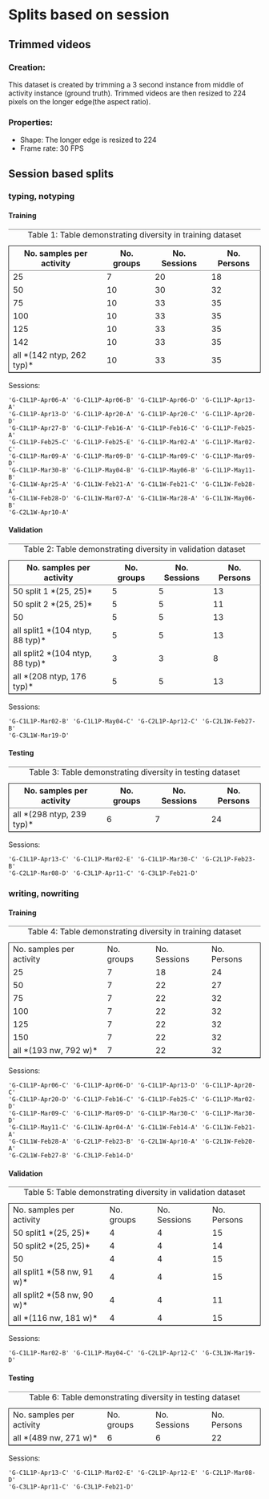 # Splits based on session

## Trimmed videos


<a id="org3418b05"></a>

### Creation:

This dataset is created by trimming a 3 second instance from middle of
activity instance (ground truth). Trimmed videos are then resized to 224
pixels on the longer edge(the aspect ratio).


<a id="orga2747b1"></a>

### Properties:

-   Shape: The longer edge is resized to 224
-   Frame rate: 30 FPS


<a id="orgfe6d13e"></a>

## Session based splits


<a id="org17c8144"></a>

### typing, notyping


<a id="orgc169a10"></a>

#### Training

<table border="2" cellspacing="0" cellpadding="6" rules="groups" frame="hsides">
<caption class="t-above"><span class="table-number">Table 1:</span> Table demonstrating diversity in training dataset</caption>

<colgroup>
<col  class="org-right" />

<col  class="org-right" />

<col  class="org-right" />

<col  class="org-right" />
</colgroup>
<thead>
<tr>
<th scope="col" class="org-right">No. samples per activity</th>
<th scope="col" class="org-right">No. groups</th>
<th scope="col" class="org-right">No. Sessions</th>
<th scope="col" class="org-right">No. Persons</th>
</tr>
</thead>

<tbody>
<tr>
<td class="org-right">25</td>
<td class="org-right">7</td>
<td class="org-right">20</td>
<td class="org-right">18</td>
</tr>


<tr>
<td class="org-right">50</td>
<td class="org-right">10</td>
<td class="org-right">30</td>
<td class="org-right">32</td>
</tr>


<tr>
<td class="org-right">75</td>
<td class="org-right">10</td>
<td class="org-right">33</td>
<td class="org-right">35</td>
</tr>


<tr>
<td class="org-right">100</td>
<td class="org-right">10</td>
<td class="org-right">33</td>
<td class="org-right">35</td>
</tr>


<tr>
<td class="org-right">125</td>
<td class="org-right">10</td>
<td class="org-right">33</td>
<td class="org-right">35</td>
</tr>


<tr>
<td class="org-right">142</td>
<td class="org-right">10</td>
<td class="org-right">33</td>
<td class="org-right">35</td>
</tr>


<tr>
<td class="org-right">all *(142 ntyp, 262 typ)*</td>
<td class="org-right">10</td>
<td class="org-right">33</td>
<td class="org-right">35</td>
</tr>
</tbody>
</table>

Sessions:

    'G-C1L1P-Apr06-A' 'G-C1L1P-Apr06-B' 'G-C1L1P-Apr06-D' 'G-C1L1P-Apr13-A'
    'G-C1L1P-Apr13-D' 'G-C1L1P-Apr20-A' 'G-C1L1P-Apr20-C' 'G-C1L1P-Apr20-D'
    'G-C1L1P-Apr27-B' 'G-C1L1P-Feb16-A' 'G-C1L1P-Feb16-C' 'G-C1L1P-Feb25-A'
    'G-C1L1P-Feb25-C' 'G-C1L1P-Feb25-E' 'G-C1L1P-Mar02-A' 'G-C1L1P-Mar02-C'
    'G-C1L1P-Mar09-A' 'G-C1L1P-Mar09-B' 'G-C1L1P-Mar09-C' 'G-C1L1P-Mar09-D'
    'G-C1L1P-Mar30-B' 'G-C1L1P-May04-B' 'G-C1L1P-May06-B' 'G-C1L1P-May11-B'
    'G-C1L1W-Apr25-A' 'G-C1L1W-Feb21-A' 'G-C1L1W-Feb21-C' 'G-C1L1W-Feb28-A'
    'G-C1L1W-Feb28-D' 'G-C1L1W-Mar07-A' 'G-C1L1W-Mar28-A' 'G-C1L1W-May06-B'
    'G-C2L1W-Apr10-A'


<a id="orgd9a2395"></a>

#### Validation

<table border="2" cellspacing="0" cellpadding="6" rules="groups" frame="hsides">
<caption class="t-above"><span class="table-number">Table 2:</span> Table demonstrating diversity in validation dataset</caption>

<colgroup>
<col  class="org-left" />

<col  class="org-right" />

<col  class="org-right" />

<col  class="org-right" />
</colgroup>
<thead>
<tr>
<th scope="col" class="org-left">No. samples per activity</th>
<th scope="col" class="org-right">No. groups</th>
<th scope="col" class="org-right">No. Sessions</th>
<th scope="col" class="org-right">No. Persons</th>
</tr>
</thead>

<tbody>
<tr>
<td class="org-left">50 split 1 *(25, 25)*</td>
<td class="org-right">5</td>
<td class="org-right">5</td>
<td class="org-right">13</td>
</tr>


<tr>
<td class="org-left">50 split 2 *(25, 25)*</td>
<td class="org-right">5</td>
<td class="org-right">5</td>
<td class="org-right">11</td>
</tr>


<tr>
<td class="org-left">50</td>
<td class="org-right">5</td>
<td class="org-right">5</td>
<td class="org-right">13</td>
</tr>


<tr>
<td class="org-left">all split1 *(104 ntyp, 88 typ)*</td>
<td class="org-right">5</td>
<td class="org-right">5</td>
<td class="org-right">13</td>
</tr>


<tr>
<td class="org-left">all split2 *(104 ntyp, 88 typ)*</td>
<td class="org-right">3</td>
<td class="org-right">3</td>
<td class="org-right">8</td>
</tr>


<tr>
<td class="org-left">all *(208 ntyp, 176 typ)*</td>
<td class="org-right">5</td>
<td class="org-right">5</td>
<td class="org-right">13</td>
</tr>
</tbody>
</table>

Sessions:

    'G-C1L1P-Mar02-B' 'G-C1L1P-May04-C' 'G-C2L1P-Apr12-C' 'G-C2L1W-Feb27-B'
    'G-C3L1W-Mar19-D'


<a id="org1713721"></a>

#### Testing

<table border="2" cellspacing="0" cellpadding="6" rules="groups" frame="hsides">
<caption class="t-above"><span class="table-number">Table 3:</span> Table demonstrating diversity in testing dataset</caption>

<colgroup>
<col  class="org-left" />

<col  class="org-right" />

<col  class="org-right" />

<col  class="org-right" />
</colgroup>
<thead>
<tr>
<th scope="col" class="org-left">No. samples per activity</th>
<th scope="col" class="org-right">No. groups</th>
<th scope="col" class="org-right">No. Sessions</th>
<th scope="col" class="org-right">No. Persons</th>
</tr>
</thead>

<tbody>
<tr>
<td class="org-left">all *(298 ntyp, 239 typ)*</td>
<td class="org-right">6</td>
<td class="org-right">7</td>
<td class="org-right">24</td>
</tr>
</tbody>
</table>

Sessions:

    'G-C1L1P-Apr13-C' 'G-C1L1P-Mar02-E' 'G-C1L1P-Mar30-C' 'G-C2L1P-Feb23-B'
    'G-C2L1P-Mar08-D' 'G-C3L1P-Apr11-C' 'G-C3L1P-Feb21-D'


<a id="orga90f77a"></a>

### writing, nowriting


<a id="orgcb14f14"></a>

#### Training

<table border="2" cellspacing="0" cellpadding="6" rules="groups" frame="hsides">
<caption class="t-above"><span class="table-number">Table 4:</span> Table demonstrating diversity in training dataset</caption>

<colgroup>
<col  class="org-right" />

<col  class="org-right" />

<col  class="org-right" />

<col  class="org-right" />
</colgroup>
<tbody>
<tr>
<td class="org-right">No. samples per activity</td>
<td class="org-right">No. groups</td>
<td class="org-right">No. Sessions</td>
<td class="org-right">No. Persons</td>
</tr>


<tr>
<td class="org-right">25</td>
<td class="org-right">7</td>
<td class="org-right">18</td>
<td class="org-right">24</td>
</tr>


<tr>
<td class="org-right">50</td>
<td class="org-right">7</td>
<td class="org-right">22</td>
<td class="org-right">27</td>
</tr>


<tr>
<td class="org-right">75</td>
<td class="org-right">7</td>
<td class="org-right">22</td>
<td class="org-right">32</td>
</tr>


<tr>
<td class="org-right">100</td>
<td class="org-right">7</td>
<td class="org-right">22</td>
<td class="org-right">32</td>
</tr>


<tr>
<td class="org-right">125</td>
<td class="org-right">7</td>
<td class="org-right">22</td>
<td class="org-right">32</td>
</tr>


<tr>
<td class="org-right">150</td>
<td class="org-right">7</td>
<td class="org-right">22</td>
<td class="org-right">32</td>
</tr>


<tr>
<td class="org-right">all *(193 nw, 792 w)*</td>
<td class="org-right">7</td>
<td class="org-right">22</td>
<td class="org-right">32</td>
</tr>
</tbody>
</table>

Sessions:

    'G-C1L1P-Apr06-C' 'G-C1L1P-Apr06-D' 'G-C1L1P-Apr13-D' 'G-C1L1P-Apr20-C'
    'G-C1L1P-Apr20-D' 'G-C1L1P-Feb16-C' 'G-C1L1P-Feb25-C' 'G-C1L1P-Mar02-D'
    'G-C1L1P-Mar09-C' 'G-C1L1P-Mar09-D' 'G-C1L1P-Mar30-C' 'G-C1L1P-Mar30-D'
    'G-C1L1P-May11-C' 'G-C1L1W-Apr04-A' 'G-C1L1W-Feb14-A' 'G-C1L1W-Feb21-A'
    'G-C1L1W-Feb28-A' 'G-C2L1P-Feb23-B' 'G-C2L1W-Apr10-A' 'G-C2L1W-Feb20-A'
    'G-C2L1W-Feb27-B' 'G-C3L1P-Feb14-D'


<a id="orgb358d43"></a>

#### Validation

<table border="2" cellspacing="0" cellpadding="6" rules="groups" frame="hsides">
<caption class="t-above"><span class="table-number">Table 5:</span> Table demonstrating diversity in validation dataset</caption>

<colgroup>
<col  class="org-left" />

<col  class="org-right" />

<col  class="org-right" />

<col  class="org-right" />
</colgroup>
<tbody>
<tr>
<td class="org-left">No. samples per activity</td>
<td class="org-right">No. groups</td>
<td class="org-right">No. Sessions</td>
<td class="org-right">No. Persons</td>
</tr>


<tr>
<td class="org-left">50 split1 *(25, 25)*</td>
<td class="org-right">4</td>
<td class="org-right">4</td>
<td class="org-right">15</td>
</tr>


<tr>
<td class="org-left">50 split2 *(25, 25)*</td>
<td class="org-right">4</td>
<td class="org-right">4</td>
<td class="org-right">14</td>
</tr>


<tr>
<td class="org-left">50</td>
<td class="org-right">4</td>
<td class="org-right">4</td>
<td class="org-right">15</td>
</tr>


<tr>
<td class="org-left">all split1 *(58 nw, 91 w)*</td>
<td class="org-right">4</td>
<td class="org-right">4</td>
<td class="org-right">15</td>
</tr>


<tr>
<td class="org-left">all split2 *(58 nw, 90 w)*</td>
<td class="org-right">4</td>
<td class="org-right">4</td>
<td class="org-right">11</td>
</tr>


<tr>
<td class="org-left">all *(116 nw, 181 w)*</td>
<td class="org-right">4</td>
<td class="org-right">4</td>
<td class="org-right">15</td>
</tr>
</tbody>
</table>

Sessions:

    'G-C1L1P-Mar02-B' 'G-C1L1P-May04-C' 'G-C2L1P-Apr12-C' 'G-C3L1W-Mar19-D'


<a id="org017ecf4"></a>

#### Testing

<table border="2" cellspacing="0" cellpadding="6" rules="groups" frame="hsides">
<caption class="t-above"><span class="table-number">Table 6:</span> Table demonstrating diversity in testing dataset</caption>

<colgroup>
<col  class="org-left" />

<col  class="org-right" />

<col  class="org-right" />

<col  class="org-right" />
</colgroup>
<tbody>
<tr>
<td class="org-left">No. samples per activity</td>
<td class="org-right">No. groups</td>
<td class="org-right">No. Sessions</td>
<td class="org-right">No. Persons</td>
</tr>


<tr>
<td class="org-left">all *(489 nw, 271 w)*</td>
<td class="org-right">6</td>
<td class="org-right">6</td>
<td class="org-right">22</td>
</tr>
</tbody>
</table>

Sessions:

    'G-C1L1P-Apr13-C' 'G-C1L1P-Mar02-E' 'G-C2L1P-Apr12-E' 'G-C2L1P-Mar08-D'
    'G-C3L1P-Apr11-C' 'G-C3L1P-Feb21-D'


